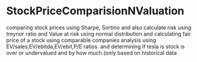# StockPriceComparisionNValuation
comparing stock prices using Sharpe, Sortino and also calculate risk using treynor ratio and Value at risk using normal distribution and calculating fair price of a stock using comparable companies analysis using EV/sales,EV/ebitda,EV/ebit,P/E ratios. and determining if tesla is stock is over or undervalued and by how much.(only based on historical data

